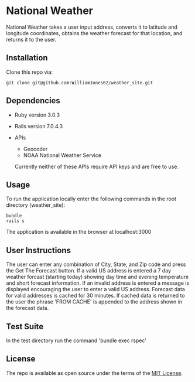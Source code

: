 # National Weather

National Weather takes a user input address, converts it to latitude and longitude coordinates, obtains the weather forecast for that location, and returns it to the user. 

## Installation

Clone this repo via:

```
git clone git@github.com:WilliamJones62/weather_site.git
```

## Dependencies

* Ruby version 3.0.3

* Rails version 7.0.4.3

* APIs
    * Geocoder
    * NOAA National Weather Service

    Currently neither of these APIs require API keys and are free to use.

## Usage

To run the application locally enter the following commands in the root directory (weather_site):

```
bundle
rails s
```

The application is available in the browser at localhost:3000

## User Instructions

The user can enter any combination of City, State, and Zip code and press the Get The Forecast button. If a valid US address is entered a 7 day weather forcast (starting today) showing day time and evening temperature and short forecast information. If an invalid address is entered a message is displayed encouraging the user to enter a valid US address. Forecast data for valid addresses is cached for 30 minutes. If cached data is returned to the user the phrase 'FROM CACHE' is appended to the address shown in the forecast data.

## Test Suite

In the test directory run the command 'bundle exec rspec'

## License

The repo is available as open source under the terms of the [MIT License](https://opensource.org/licenses/MIT).